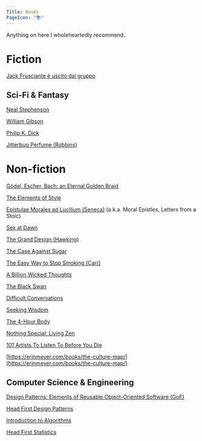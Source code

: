 ```yaml
---
Title: Books
PageIcon: "📚"
---
```


Anything on here I wholeheartedly recommend.

# Fiction

[Jack Frusciante è uscito dal gruppo](https://it.wikipedia.org/wiki/Jack_Frusciante_%C3%A8_uscito_dal_gruppo)

## Sci-Fi & Fantasy

[Neal Stephenson](https://en.wikipedia.org/wiki/Neal_Stephenson)

[William Gibson](https://en.wikipedia.org/wiki/William_Gibson)

[Philip K. Dick](https://en.wikipedia.org/wiki/Philip_K._Dick)

[Jitterbug Perfume (Robbins)](https://en.wikipedia.org/wiki/Jitterbug_Perfume)

# Non-fiction

[Gödel, Escher, Bach: an Eternal Golden Braid](https://en.wikipedia.org/wiki/G%C3%B6del,_Escher,_Bach)

[The Elements of Style](https://en.wikipedia.org/wiki/The_Elements_of_Style)

[Epistulae Morales ad Lucilium (Seneca)](https://en.wikipedia.org/wiki/Epistulae_Morales_ad_Lucilium) (a.k.a. Moral Epistles, Letters from a Stoic)

[Sex at Dawn](https://en.wikipedia.org/wiki/Sex_at_Dawn)

[The Grand Design (Hawking)](https://en.wikipedia.org/wiki/The_Grand_Design_(book))

[The Case Against Sugar](https://en.wikipedia.org/wiki/Gary_Taubes#The_Case_Against_Sugar)

[The Easy Way to Stop Smoking (Carr)](https://en.wikipedia.org/wiki/The_Easy_Way_to_Stop_Smoking)

[A Billion Wicked Thoughts](https://en.wikipedia.org/wiki/Ogi_Ogas#A_Billion_Wicked_Thoughts)

[The Black Swan](https://en.wikipedia.org/wiki/The_Black_Swan:_The_Impact_of_the_Highly_Improbable)

[Difficult Conversations](https://www.penguinrandomhouse.com/books/331191/difficult-conversations-by-douglas-stone-bruce-patton-and-sheila-heen/)

[Seeking Wisdom](https://www.poorcharliesalmanack.com/seeking_wisdom.php)

[The 4-Hour Body](https://en.wikipedia.org/wiki/The_4-Hour_Body)

[Nothing Special: Living Zen](https://archive.org/details/isbn_9780062511171)

[101 Artists To Listen To Before You Die](https://www.penguinrandomhouse.com/books/585964/101-artists-to-listen-to-before-you-die-by-ricardo-cavolo/)

[https://erinmeyer.com/books/the-culture-map/](https://erinmeyer.com/books/the-culture-map/)

## Computer Science & Engineering

[Design Patterns: Elements of Reusable Object-Oriented Software (GoF)](https://en.wikipedia.org/wiki/Design_Patterns)

[Head First Design Patterns](https://www.oreilly.com/library/view/head-first-design/0596007124/)

[Introduction to Algorithms](https://en.wikipedia.org/wiki/Introduction_to_Algorithms)

[Head First Statistics](https://www.oreilly.com/library/view/head-first-statistics/9780596527587/)
